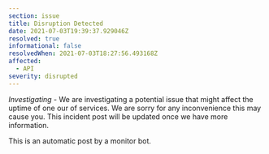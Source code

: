 ```yaml
---
section: issue
title: Disruption Detected
date: 2021-07-03T19:39:37.929046Z
resolved: true
informational: false
resolvedWhen: 2021-07-03T18:27:56.493168Z
affected:
  - API
severity: disrupted
---
```

*Investigating* - We are investigating a potential issue that might affect the uptime of one our of services. We are sorry for any inconvenience this may cause you. This incident post will be updated once we have more information.

This is an automatic post by a monitor bot.
        